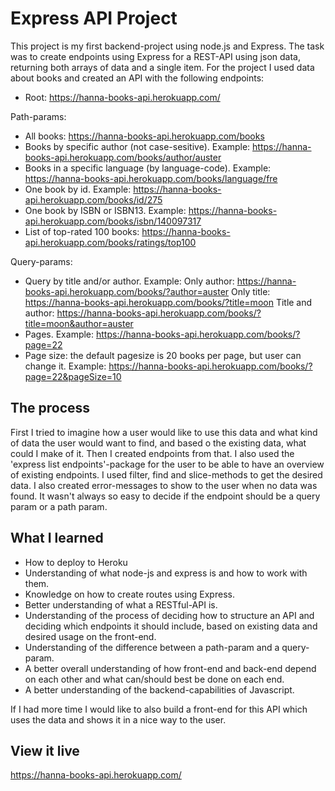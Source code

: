 # Express API Project

This project is my first backend-project using node.js and Express. The task was to create endpoints using Express for a REST-API using json data, returning both arrays of data and a single item.
For the project I used data about books and created an API with the following endpoints:

* Root: https://hanna-books-api.herokuapp.com/

Path-params:
* All books: https://hanna-books-api.herokuapp.com/books
* Books by specific author (not case-sesitive). Example: https://hanna-books-api.herokuapp.com/books/author/auster
* Books in a specific language (by language-code). Example: https://hanna-books-api.herokuapp.com/books/language/fre
* One book by id. Example: https://hanna-books-api.herokuapp.com/books/id/275
* One book by ISBN or ISBN13. Example: https://hanna-books-api.herokuapp.com/books/isbn/140097317
* List of top-rated 100 books: https://hanna-books-api.herokuapp.com/books/ratings/top100

Query-params:
* Query by title and/or author. Example: 
  Only author: https://hanna-books-api.herokuapp.com/books/?author=auster
  Only title: https://hanna-books-api.herokuapp.com/books/?title=moon
  Title and author: https://hanna-books-api.herokuapp.com/books/?title=moon&author=auster
* Pages. Example: https://hanna-books-api.herokuapp.com/books/?page=22
* Page size: the default pagesize is 20 books per page, but user can change it. Example: https://hanna-books-api.herokuapp.com/books/?page=22&pageSize=10


## The process

First I tried to imagine how a user would like to use this data and what kind of data the user would want to find, and based o the existing data, what could I make of it. Then I created endpoints from that. I also used the 'express list endpoints'-package for the user to be able to have an overview of existing endpoints. I used filter, find and slice-methods to get the desired data. I also created error-messages to show to the user when no data was found.
It wasn't always so easy to decide if the endpoint should be a query param or a path param.

## What I learned
- How to deploy to Heroku
- Understanding of what node-js and express is and how to work with them.
- Knowledge on how to create routes using Express.
- Better understanding of what a RESTful-API is.
- Understanding of the process of deciding how to structure an API and deciding which endpoints it should include, based on existing data and desired usage on the front-end.
- Understanding of the difference between a path-param and a query-param.
- A better overall understanding of how front-end and back-end depend on each other and what can/should best be done on each end.
- A better understanding of the backend-capabilities of Javascript.

If I had more time I would like to also build a front-end for this API which uses the data and shows it in a nice way to the user. 

## View it live

https://hanna-books-api.herokuapp.com/
